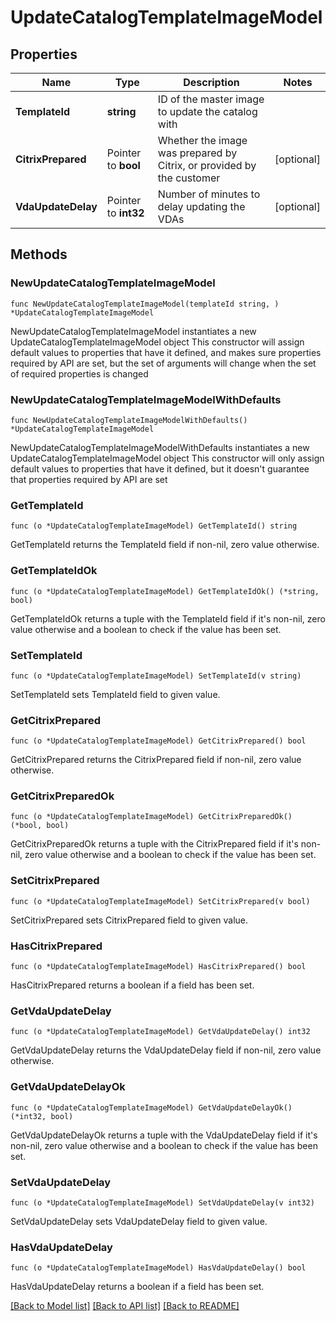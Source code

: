 # UpdateCatalogTemplateImageModel

## Properties

Name | Type | Description | Notes
------------ | ------------- | ------------- | -------------
**TemplateId** | **string** | ID of the master image to update the catalog with | 
**CitrixPrepared** | Pointer to **bool** | Whether the image was prepared by Citrix, or provided by the customer | [optional] 
**VdaUpdateDelay** | Pointer to **int32** | Number of minutes to delay updating the VDAs | [optional] 

## Methods

### NewUpdateCatalogTemplateImageModel

`func NewUpdateCatalogTemplateImageModel(templateId string, ) *UpdateCatalogTemplateImageModel`

NewUpdateCatalogTemplateImageModel instantiates a new UpdateCatalogTemplateImageModel object
This constructor will assign default values to properties that have it defined,
and makes sure properties required by API are set, but the set of arguments
will change when the set of required properties is changed

### NewUpdateCatalogTemplateImageModelWithDefaults

`func NewUpdateCatalogTemplateImageModelWithDefaults() *UpdateCatalogTemplateImageModel`

NewUpdateCatalogTemplateImageModelWithDefaults instantiates a new UpdateCatalogTemplateImageModel object
This constructor will only assign default values to properties that have it defined,
but it doesn't guarantee that properties required by API are set

### GetTemplateId

`func (o *UpdateCatalogTemplateImageModel) GetTemplateId() string`

GetTemplateId returns the TemplateId field if non-nil, zero value otherwise.

### GetTemplateIdOk

`func (o *UpdateCatalogTemplateImageModel) GetTemplateIdOk() (*string, bool)`

GetTemplateIdOk returns a tuple with the TemplateId field if it's non-nil, zero value otherwise
and a boolean to check if the value has been set.

### SetTemplateId

`func (o *UpdateCatalogTemplateImageModel) SetTemplateId(v string)`

SetTemplateId sets TemplateId field to given value.


### GetCitrixPrepared

`func (o *UpdateCatalogTemplateImageModel) GetCitrixPrepared() bool`

GetCitrixPrepared returns the CitrixPrepared field if non-nil, zero value otherwise.

### GetCitrixPreparedOk

`func (o *UpdateCatalogTemplateImageModel) GetCitrixPreparedOk() (*bool, bool)`

GetCitrixPreparedOk returns a tuple with the CitrixPrepared field if it's non-nil, zero value otherwise
and a boolean to check if the value has been set.

### SetCitrixPrepared

`func (o *UpdateCatalogTemplateImageModel) SetCitrixPrepared(v bool)`

SetCitrixPrepared sets CitrixPrepared field to given value.

### HasCitrixPrepared

`func (o *UpdateCatalogTemplateImageModel) HasCitrixPrepared() bool`

HasCitrixPrepared returns a boolean if a field has been set.

### GetVdaUpdateDelay

`func (o *UpdateCatalogTemplateImageModel) GetVdaUpdateDelay() int32`

GetVdaUpdateDelay returns the VdaUpdateDelay field if non-nil, zero value otherwise.

### GetVdaUpdateDelayOk

`func (o *UpdateCatalogTemplateImageModel) GetVdaUpdateDelayOk() (*int32, bool)`

GetVdaUpdateDelayOk returns a tuple with the VdaUpdateDelay field if it's non-nil, zero value otherwise
and a boolean to check if the value has been set.

### SetVdaUpdateDelay

`func (o *UpdateCatalogTemplateImageModel) SetVdaUpdateDelay(v int32)`

SetVdaUpdateDelay sets VdaUpdateDelay field to given value.

### HasVdaUpdateDelay

`func (o *UpdateCatalogTemplateImageModel) HasVdaUpdateDelay() bool`

HasVdaUpdateDelay returns a boolean if a field has been set.


[[Back to Model list]](../README.md#documentation-for-models) [[Back to API list]](../README.md#documentation-for-api-endpoints) [[Back to README]](../README.md)


